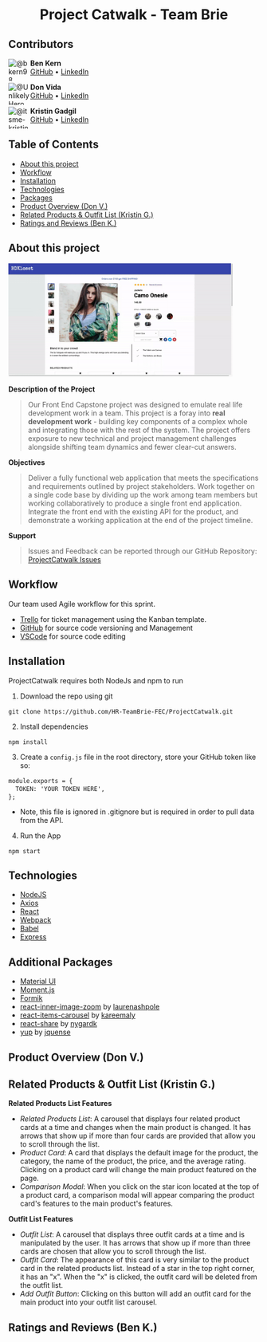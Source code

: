 <h1 align="center">Project Catwalk - Team Brie</h2>

## Contributors

<img align="left" class="avatar avatar-user" src="https://avatars.githubusercontent.com/u/69761087?s=88&amp;v=4" width="44" height="44" alt="@bkern98">

**Ben Kern**<br>
[GitHub](https://github.com/bkern98) • [LinkedIn](https://www.linkedin.com/in/benjamin-kern-4a7371184/)

<img align="left" class="avatar avatar-user" src="https://avatars.githubusercontent.com/u/23545273?s=88&amp;v=4" width="44" height="44" alt="@UnlikelyHero">

**Don Vida**<br>
[GitHub](https://github.com/UnlikelyHero) • [LinkedIn](https://www.linkedin.com/in/donald-vida/)

<img align="left" class="avatar avatar-user" src="https://avatars.githubusercontent.com/u/84642987?s=88&amp;v=4" width="44" height="44" alt="@itsme-kristin">

**Kristin Gadgil**<br>
[GitHub](https://github.com/itsme-kristin) • [LinkedIn](https://www.linkedin.com/in/kristingadgil/)

## Table of Contents
 - [About this project](#about)
 - [Workflow](#workflow)
 - [Installation](#install)
 - [Technologies](#technologies)
 - [Packages](#packages)
 - [Product Overview (Don V.)](#overview)
 - [Related Products & Outfit List (Kristin G.)](#products)
 - [Ratings and Reviews (Ben K.)](#reviews)



## About this project<a name="about"></a>

<img src="./client/data/gifs/projectOverview.gif" alt="project overview" width="450"/>

**Description of the Project**

>Our Front End Capstone project was designed to emulate real life development work in a team. This project is a foray into **real development work** - building key components of a complex whole and integrating those with the rest of the system. The project offers exposure to new technical and project management challenges alongside shifting team dynamics and fewer clear-cut answers.


**Objectives**

>Deliver a fully functional web application that meets the specifications and requirements outlined by project stakeholders. Work together on a single code base by dividing up the work among team members but working collaboratively to produce a single front end application. Integrate the front end with the existing API for the product, and demonstrate a working application at the end of the project timeline.

**Support**

>Issues and Feedback can be reported through our GitHub Repository: [ProjectCatwalk Issues](https://github.com/HR-TeamBrie-FEC/ProjectCatwalk/issues)

## Workflow <a name="workflow"></a>
Our team used Agile workflow for this sprint.
- [Trello](https://trello.com/b/8S1rf86v) for ticket management using the Kanban template.
- [GitHub](https://github.com/HR-TeamBrie-FEC/ProjectCatwalk) for source code versioning and Management
- [VSCode](https://code.visualstudio.com/) for source code editing

## Installation <a name="install"></a>

ProjectCatwalk requires both NodeJs and npm to run

1. Download the repo using git
```
git clone https://github.com/HR-TeamBrie-FEC/ProjectCatwalk.git
```
2. Install dependencies
```
npm install
```
3. Create a `config.js` file in the root directory, store your GitHub token like so:
```
module.exports = {
  TOKEN: 'YOUR TOKEN HERE',
};
```
* Note, this file is ignored in .gitignore but is required in order to pull data from the API.

4. Run the App
```
npm start
```

## Technologies <a name="technologies"></a>
- [NodeJS](https://nodejs.org/en/)
- [Axios](https://www.npmjs.com/package/axios)
- [React](https://reactjs.org/)
- [Webpack](https://webpack.js.org/)
- [Babel](https://babeljs.io/)
- [Express ](https://expressjs.com/)

## Additional Packages <a name="packages"></a>
- [Material UI](https://mui.com/)
- [Moment.js](https://momentjs.com/docs/)
- [Formik](https://www.npmjs.com/package/formik)
- [react-inner-image-zoom](https://www.npmjs.com/package/react-inner-image-zoom) by [laurenashpole](https://github.com/laurenashpole/react-inner-image-zoom)
- [react-items-carousel](https://www.npmjs.com/package/react-items-carousel) by [kareemaly](https://github.com/kareemaly/react-items-carousel)
- [react-share](https://www.npmjs.com/package/react-share) by [nygardk](https://github.com/nygardk/react-share)
- [yup](https://www.npmjs.com/package/yup) by [jquense](https://github.com/jquense/yup)

## Product Overview (Don V.) <a name="overview"></a>

## Related Products & Outfit List (Kristin G.) <a name="products"></a>
**Related Products List Features**
* *Related Products List*: A carousel that displays four related product cards at a time and changes when the main product is changed. It has arrows that show up if more than four cards are provided that allow you to scroll through the list.
* *Product Card*: A card that displays the default image for the product, the category, the name of the product, the price, and the average rating. Clicking on a product card will change the main product featured on the page.
* *Comparison Modal*: When you click on the star icon located at the top of a product card, a comparison modal will appear comparing the product card's features to the main product's features.

**Outfit List Features**
* *Outfit List*: A carousel that displays three outfit cards at a time and is manipulated by the user. It has arrows that show up if more than three cards are chosen that allow you to scroll through the list.
* *Outfit Card*: The appearance of this card is very similar to the product card in the related products list. Instead of a star in the top right corner, it has an "x". When the "x" is clicked, the outfit card will be deleted from the outfit list.
* *Add Outfit Button*: Clicking on this button will add an outfit card for the main product into your outfit list carousel.

## Ratings and Reviews (Ben K.) <a name="reviews"></a>

